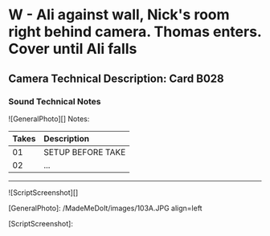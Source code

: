 # W - Ali against wall, Nick's room right behind camera. Thomas enters. Cover until Ali falls

## Camera Technical Description: Card B028

### Sound Technical Notes

![GeneralPhoto][]
Notes: 

| Takes | Description |
|:---|:----|
| 01 | SETUP BEFORE TAKE |
| 02 | ... |

----

![ScriptScreenshot][]


[GeneralPhoto]:  /MadeMeDoIt/images/103A.JPG align=left

[ScriptScreenshot]: 